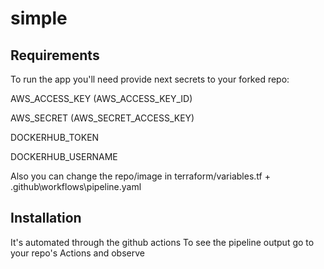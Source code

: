 # simple

## Requirements 
To run the app you'll need provide next secrets to your forked repo:


AWS_ACCESS_KEY (AWS_ACCESS_KEY_ID)


AWS_SECRET (AWS_SECRET_ACCESS_KEY)


DOCKERHUB_TOKEN


DOCKERHUB_USERNAME


Also you can change the repo/image in terraform/variables.tf + .github\workflows\pipeline.yaml

## Installation
It's automated through the github actions
To see the pipeline output go to your repo's Actions and observe